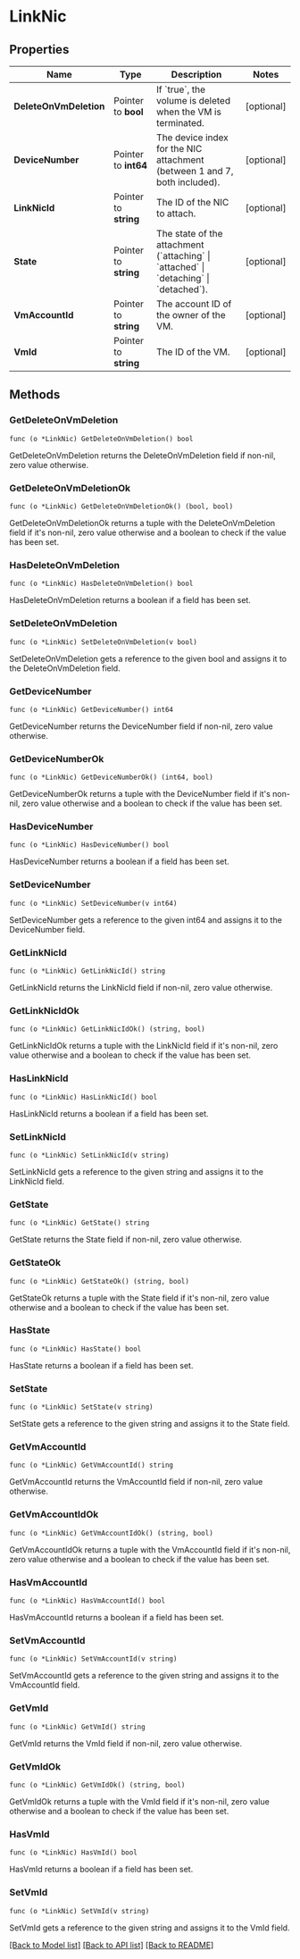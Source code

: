 # LinkNic

## Properties

Name | Type | Description | Notes
------------ | ------------- | ------------- | -------------
**DeleteOnVmDeletion** | Pointer to **bool** | If &#x60;true&#x60;, the volume is deleted when the VM is terminated. | [optional] 
**DeviceNumber** | Pointer to **int64** | The device index for the NIC attachment (between 1 and 7, both included). | [optional] 
**LinkNicId** | Pointer to **string** | The ID of the NIC to attach. | [optional] 
**State** | Pointer to **string** | The state of the attachment (&#x60;attaching&#x60; \\| &#x60;attached&#x60; \\| &#x60;detaching&#x60; \\| &#x60;detached&#x60;). | [optional] 
**VmAccountId** | Pointer to **string** | The account ID of the owner of the VM. | [optional] 
**VmId** | Pointer to **string** | The ID of the VM. | [optional] 

## Methods

### GetDeleteOnVmDeletion

`func (o *LinkNic) GetDeleteOnVmDeletion() bool`

GetDeleteOnVmDeletion returns the DeleteOnVmDeletion field if non-nil, zero value otherwise.

### GetDeleteOnVmDeletionOk

`func (o *LinkNic) GetDeleteOnVmDeletionOk() (bool, bool)`

GetDeleteOnVmDeletionOk returns a tuple with the DeleteOnVmDeletion field if it's non-nil, zero value otherwise
and a boolean to check if the value has been set.

### HasDeleteOnVmDeletion

`func (o *LinkNic) HasDeleteOnVmDeletion() bool`

HasDeleteOnVmDeletion returns a boolean if a field has been set.

### SetDeleteOnVmDeletion

`func (o *LinkNic) SetDeleteOnVmDeletion(v bool)`

SetDeleteOnVmDeletion gets a reference to the given bool and assigns it to the DeleteOnVmDeletion field.

### GetDeviceNumber

`func (o *LinkNic) GetDeviceNumber() int64`

GetDeviceNumber returns the DeviceNumber field if non-nil, zero value otherwise.

### GetDeviceNumberOk

`func (o *LinkNic) GetDeviceNumberOk() (int64, bool)`

GetDeviceNumberOk returns a tuple with the DeviceNumber field if it's non-nil, zero value otherwise
and a boolean to check if the value has been set.

### HasDeviceNumber

`func (o *LinkNic) HasDeviceNumber() bool`

HasDeviceNumber returns a boolean if a field has been set.

### SetDeviceNumber

`func (o *LinkNic) SetDeviceNumber(v int64)`

SetDeviceNumber gets a reference to the given int64 and assigns it to the DeviceNumber field.

### GetLinkNicId

`func (o *LinkNic) GetLinkNicId() string`

GetLinkNicId returns the LinkNicId field if non-nil, zero value otherwise.

### GetLinkNicIdOk

`func (o *LinkNic) GetLinkNicIdOk() (string, bool)`

GetLinkNicIdOk returns a tuple with the LinkNicId field if it's non-nil, zero value otherwise
and a boolean to check if the value has been set.

### HasLinkNicId

`func (o *LinkNic) HasLinkNicId() bool`

HasLinkNicId returns a boolean if a field has been set.

### SetLinkNicId

`func (o *LinkNic) SetLinkNicId(v string)`

SetLinkNicId gets a reference to the given string and assigns it to the LinkNicId field.

### GetState

`func (o *LinkNic) GetState() string`

GetState returns the State field if non-nil, zero value otherwise.

### GetStateOk

`func (o *LinkNic) GetStateOk() (string, bool)`

GetStateOk returns a tuple with the State field if it's non-nil, zero value otherwise
and a boolean to check if the value has been set.

### HasState

`func (o *LinkNic) HasState() bool`

HasState returns a boolean if a field has been set.

### SetState

`func (o *LinkNic) SetState(v string)`

SetState gets a reference to the given string and assigns it to the State field.

### GetVmAccountId

`func (o *LinkNic) GetVmAccountId() string`

GetVmAccountId returns the VmAccountId field if non-nil, zero value otherwise.

### GetVmAccountIdOk

`func (o *LinkNic) GetVmAccountIdOk() (string, bool)`

GetVmAccountIdOk returns a tuple with the VmAccountId field if it's non-nil, zero value otherwise
and a boolean to check if the value has been set.

### HasVmAccountId

`func (o *LinkNic) HasVmAccountId() bool`

HasVmAccountId returns a boolean if a field has been set.

### SetVmAccountId

`func (o *LinkNic) SetVmAccountId(v string)`

SetVmAccountId gets a reference to the given string and assigns it to the VmAccountId field.

### GetVmId

`func (o *LinkNic) GetVmId() string`

GetVmId returns the VmId field if non-nil, zero value otherwise.

### GetVmIdOk

`func (o *LinkNic) GetVmIdOk() (string, bool)`

GetVmIdOk returns a tuple with the VmId field if it's non-nil, zero value otherwise
and a boolean to check if the value has been set.

### HasVmId

`func (o *LinkNic) HasVmId() bool`

HasVmId returns a boolean if a field has been set.

### SetVmId

`func (o *LinkNic) SetVmId(v string)`

SetVmId gets a reference to the given string and assigns it to the VmId field.


[[Back to Model list]](../README.md#documentation-for-models) [[Back to API list]](../README.md#documentation-for-api-endpoints) [[Back to README]](../README.md)


